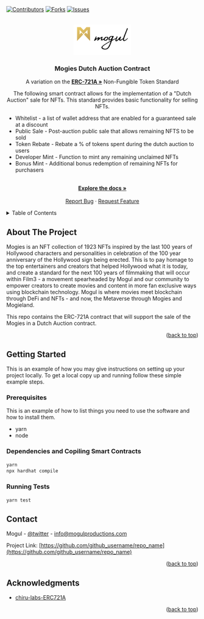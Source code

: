 <div id="top"></div>

<!-- PROJECT SHIELDS -->
<!--
*** I'm using markdown "reference style" links for readability.
*** Reference links are enclosed in brackets [ ] instead of parentheses ( ).
*** See the bottom of this document for the declaration of the reference variables
*** for contributors-url, forks-url, etc. This is an optional, concise syntax you may use.
*** https://www.markdownguide.org/basic-syntax/#reference-style-links
-->

[![Contributors][contributors-shield]][contributors-url]
[![Forks][forks-shield]][forks-url]
[![Issues][issues-shield]][issues-url]

<!-- PROJECT LOGO -->
<br />
<div align="center">
  <a href="https://github.com/mogulproductions/nft-marketplace-contracts">
    <img src="images/Logo.png" alt="Logo" width="150" height="80">
  </a>

<br />

<h3 align="center">Mogies Dutch Auction Contract</h3>

  <p align="center">
A variation on the <a href="https://github.com/chiru-labs/ERC721A/blob/main/contracts/ERC721A.sol"><strong>ERC-721A »</strong></a> Non-Fungible Token Standard

The following smart contract allows for the implementation of a "Dutch Auction" sale for NFTs. This standard provides basic functionality for selling NFTs.

<ul align="left">
  <li>Whitelist - a list of wallet address that are enabled for a guaranteed sale at a discount</li>
  <li>Public Sale - Post-auction public sale that allows remaining NFTS to be sold</li>
  <li>Token Rebate - Rebate a % of tokens spent during the dutch auction to users</li>
  <li>Developer Mint - Function to mint any remaining unclaimed NFTs </li>
  <li>Bonus Mint - Additional bonus redemption of remaining NFTs for purchasers </li>
</ul>
    <br />
    <a href="https://app.gitbook.com/o/-Mh98vFfoS7yyoIVunQH/s/-Mh991guqtMouwPer8aw/smart-contracts/mogies-dutch-auction-contract"><strong>Explore the docs »</strong></a>
    <br />
    <br />
    <a href="https://github.com/github_username/repo_name/issues">Report Bug</a>
    ·
    <a href="https://github.com/github_username/repo_name/issues">Request Feature</a>
  </p>
</div>

<!-- TABLE OF CONTENTS -->
<details>
  <summary>Table of Contents</summary>
  <ol>
    <li>
      <a href="#about-the-project">About The Project</a>
      <ul>
        <li><a href="#built-with">Built With</a></li>
      </ul>
    </li>
    <li>
      <a href="#getting-started">Getting Started</a>
      <ul>
        <li><a href="#prerequisites">Prerequisites</a></li>
        <li><a href="#installation">Installation</a></li>
      </ul>
    </li>
    <li><a href="#contact">Contact</a></li>
    <li><a href="#acknowledgments">Acknowledgments</a></li>
  </ol>
</details>

<!-- ABOUT THE PROJECT -->

## About The Project

Mogies is an NFT collection of 1923 NFTs inspired by the last 100 years of Hollywood characters and personalities in celebration of the 100 year anniversary of the Hollywood sign being erected. This is to pay homage to the top entertainers and creators that helped Hollywood what it is today, and create a standard for the next 100 years of filmmaking that will occur within Film3 - a movement spearheaded by Mogul and our community to empower creators to create movies and content in more fan exclusive ways using blockchain technology. Mogul is where movies meet blockchain through DeFi and NFTs - and now, the Metaverse through Mogies and Mogieland.

This repo contains the ERC-721A contract that will support the sale of the Mogies in a Dutch Auction contract.

<p align="right">(<a href="#top">back to top</a>)</p>

<!-- ### Built With

- [![Next][next.js]][next-url]
- [![React][react.js]][react-url]
- [![Vue][vue.js]][vue-url]
- [![Angular][angular.io]][angular-url]
- [![Svelte][svelte.dev]][svelte-url]
- [![Laravel][laravel.com]][laravel-url]
- [![Bootstrap][bootstrap.com]][bootstrap-url]
- [![JQuery][jquery.com]][jquery-url] -->

<!-- <p align="right">(<a href="#top">back to top</a>)</p> -->

<!-- GETTING STARTED -->

## Getting Started

This is an example of how you may give instructions on setting up your project locally.
To get a local copy up and running follow these simple example steps.

### Prerequisites

This is an example of how to list things you need to use the software and how to install them.

- yarn
- node

### Dependencies and Copiling Smart Contracts

```sh
yarn
npx hardhat compile
```

### Running Tests

```sh
yarn test
```

<!-- CONTACT -->

## Contact

Mogul - [@twitter](https://twitter.com/mogulofficial_?s=20&t=xpbtuhmfAkYMneZ6Hd4XIQ) - info@mogulproductions.com

Project Link: [https://github.com/github_username/repo_name](https://github.com/github_username/repo_name)

<p align="right">(<a href="#top">back to top</a>)</p>

<!-- ACKNOWLEDGMENTS -->

## Acknowledgments

- [chiru-labs-ERC721A](https://github.com/chiru-labs/ERC721A/blob/main/contracts/ERC721A.sol)

<p align="right">(<a href="#top">back to top</a>)</p>

<!-- MARKDOWN LINKS & IMAGES -->
<!-- https://www.markdownguide.org/basic-syntax/#reference-style-links -->

[contributors-shield]: https://img.shields.io/github/contributors/github_username/repo_name.svg?style=for-the-badge
[contributors-url]: https://github.com/github_username/repo_name/graphs/contributors
[forks-shield]: https://img.shields.io/github/forks/github_username/repo_name.svg?style=for-the-badge
[forks-url]: https://github.com/github_username/repo_name/network/members
[stars-shield]: https://img.shields.io/github/stars/github_username/repo_name.svg?style=for-the-badge
[stars-url]: https://github.com/github_username/repo_name/stargazers
[issues-shield]: https://img.shields.io/github/issues/github_username/repo_name.svg?style=for-the-badge
[issues-url]: https://github.com/github_username/repo_name/issues
[license-shield]: https://img.shields.io/github/license/github_username/repo_name.svg?style=for-the-badge
[license-url]: https://github.com/github_username/repo_name/blob/master/LICENSE.txt
[linkedin-shield]: https://img.shields.io/badge/-LinkedIn-black.svg?style=for-the-badge&logo=linkedin&colorB=555
[linkedin-url]: https://linkedin.com/in/linkedin_username
[product-screenshot]: images/screenshot.png
[next.js]: https://img.shields.io/badge/next.js-000000?style=for-the-badge&logo=nextdotjs&logoColor=white
[next-url]: https://nextjs.org/
[react.js]: https://img.shields.io/badge/React-20232A?style=for-the-badge&logo=react&logoColor=61DAFB
[react-url]: https://reactjs.org/
[vue.js]: https://img.shields.io/badge/Vue.js-35495E?style=for-the-badge&logo=vuedotjs&logoColor=4FC08D
[vue-url]: https://vuejs.org/
[angular.io]: https://img.shields.io/badge/Angular-DD0031?style=for-the-badge&logo=angular&logoColor=white
[angular-url]: https://angular.io/
[svelte.dev]: https://img.shields.io/badge/Svelte-4A4A55?style=for-the-badge&logo=svelte&logoColor=FF3E00
[svelte-url]: https://svelte.dev/
[laravel.com]: https://img.shields.io/badge/Laravel-FF2D20?style=for-the-badge&logo=laravel&logoColor=white
[laravel-url]: https://laravel.com
[bootstrap.com]: https://img.shields.io/badge/Bootstrap-563D7C?style=for-the-badge&logo=bootstrap&logoColor=white
[bootstrap-url]: https://getbootstrap.com
[jquery.com]: https://img.shields.io/badge/jQuery-0769AD?style=for-the-badge&logo=jquery&logoColor=white
[jquery-url]: https://jquery.com
